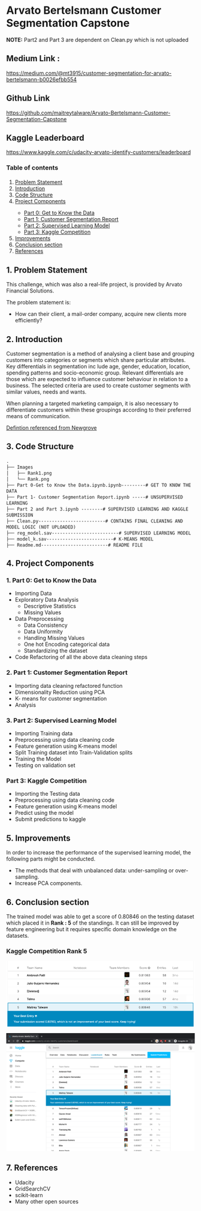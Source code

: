 # Arvato Bertelsmann Customer Segmentation Capstone
 
**NOTE:** Part2 and Part 3 are dependent on Clean.py which is not uploaded

## Medium Link :
 https://medium.com/@mt3915/customer-segmentation-for-arvato-bertelsmann-b0026efbb554

 ## Github Link
 https://github.com/maitreytalware/Arvato-Bertelsmann-Customer-Segmentation-Capstone

 ## Kaggle Leaderboard
 https://www.kaggle.com/c/udacity-arvato-identify-customers/leaderboard

### Table of contents

<div class="alert alert-block alert-info" style="margin-top: 20px">
    <ol>
        <li><a href="#ref1">Problem Statement </a></li>
        <li><a href="#ref1">Introduction </a></li>
        <li><a href="#ref1">Code Structure</a></li>
        <li><a href="#ref1">Project Components</a></li>
                <ul>
         <li><a href="#ref3">Part 0: Get to Know the Data</a></li>
        <li><a href="#ref4">Part 1: Customer Segmentation Report</a></li>
        <li><a href="#ref4">Part 2: Supervised Learning Model</a></li>
        <li><a href="#ref4">Part 3: Kaggle Competition</a></li>
        </ul>
        <li><a href="#ref2">Improvements</a></li>
        <li><a href="#ref9">Conclusion section</a></li>
        <li><a href="#ref9">References</a></li>
    </ol>
</div>

## 1. Problem Statement
This challenge, which was also a real-life project, is provided by Arvato Financial Solutions. 

The problem statement is:
- How can their client, a mail-order company, acquire new clients more efficiently?

## 2. Introduction
Customer segmentation is a method of analysing a client base and grouping customers into categories or segments which share particular attributes. Key differentials in segmentation inc
lude age, gender, education, location, spending patterns and socio-economic group. Relevant differentials are those which are expected to influence customer behaviour in relation to a business. The selected criteria are used to create customer segments with similar values, needs and wants.

When planning a targeted marketing campaign, it is also necessary to differentiate customers within these groupings according to their preferred means of communication.

<a href='https://newgrove.com/an-introduction-to-customer-segmentation/
'>Defintion referenced from Newgrove</a>

## 3. Code Structure
```
.
├── Images
│   ├── Rank1.png
│   └── Rank.png
├── Part 0-Get to Know the Data.ipynb.ipynb---------# GET TO KNOW THE DATA
├── Part 1- Customer Segmentation Report.ipynb -----# UNSUPERVISED LEARNING
├── Part 2 and Part 3.ipynb --------# SUPERVISED LEARNING AND KAGGLE SUBMISSION
├── Clean.py-------------------------# CONTAINS FINAL CLEANING AND MODEL LOGIC (NOT UPLOADED)
├── reg_model.sav-------------------------# SUPERVISED LEARNING MODEL
├── model_k.sav-------------------------# K-MEANS MODEL
├── Readme.md-------------------------# README FILE

```

## 4. Project Components

### 1. Part 0: Get to Know the Data
- Importing Data
- Exploratory Data Analysis
    - Descriptive Statistics
    - Missing Values
- Data Preprocessing
    - Data Consistency
    - Data Uniformity
    - Handling Missing Values
    - One hot Encoding categorical data
    - Standardizing the dataset
- Code Refactoring of all the above data cleaning steps

### 2. Part 1: Customer Segmentation Report

- Importing data cleaning refactored  function
- Dimensionality Reduction using PCA
- K- means for customer segmentation
- Analysis

### 3. Part 2: Supervised Learning Model
- Importing Training data
- Preprocessing using data cleaning code
- Feature generation using K-means model
- Split Training dataset into Train-Validation splits
- Training the Model
- Testing on validation set

### Part 3: Kaggle Competition
- Importing the Testing data
- Preprocessing using data cleaning code
- Feature generation using K-means model
- Predict using the model
- Submit predictions to kaggle

## 5. Improvements
In order to increase the performance of the supervised learning model, the following parts might be conducted.
- The methods that deal with unbalanced data: under-sampling or over- sampling.
- Increase PCA components.


## 6. Conclusion section
The trained model was able to get a score of 0.80846 on the testing dataset which placed it in **Rank : 5** of the standings. It can still be improved by feature engineering but it requires specific domain knowledge on the datasets.

### Kaggle Competition Rank 5
<img src='Images/Rank1.png'><img>

<img src='Images/Rank.png'><img>

## 7. References

- Udacity
- GridSearchCV
- scikit-learn
- Many other open sources
